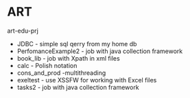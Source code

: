 # ART
art-edu-prj
<ul style:background-color: #c7b39b;>
<li>JDBC - simple sql qerry from my home db</li>
<li>PerfomanceExample2 - job with java collection framework</li> 
<li>book_lib - job with Xpath in xml files</li>
<li>calc - Polish notation</li>
<li>cons_and_prod -multithreading</li>
<li>exeltest - use XSSFW for working with Excel files</li> 
<li>tasks2 - job with java collection framework</li>
</ul>
